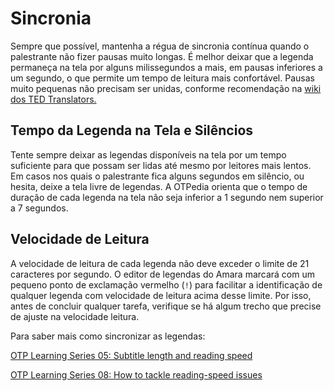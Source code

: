 # Sincronia

Sempre que possível, mantenha a régua de sincronia contínua quando o palestrante não fizer pausas muito longas. É melhor deixar que a legenda permaneça na tela por alguns milissegundos a mais, em pausas inferiores a um segundo, o que permite um tempo de leitura mais confortável. Pausas muito pequenas não precisam ser unidas, conforme recomendação na [wiki dos TED Translators.][1]

## Tempo da Legenda na Tela e Silêncios

Tente sempre deixar as legendas disponíveis na tela por um tempo suficiente para que possam ser lidas até mesmo por leitores mais lentos. Em casos nos quais o palestrante fica alguns segundos em silêncio, ou hesita, deixe a tela livre de legendas. A OTPedia orienta que o tempo de duração de cada legenda na tela não seja inferior a 1 segundo nem superior a 7 segundos.

## Velocidade de Leitura

A velocidade de leitura de cada legenda não deve exceder o limite de 21 caracteres por segundo. O editor de legendas do Amara marcará com um pequeno ponto de exclamação vermelho (`!`) para facilitar a identificação de qualquer legenda com velocidade de leitura acima desse limite. Por isso, antes de concluir qualquer tarefa, verifique se há algum trecho que precise de ajuste na velocidade leitura.

Para saber mais como sincronizar as legendas:

[OTP Learning Series 05: Subtitle length and reading speed][2]

[OTP Learning Series 08: How to tackle reading-speed issues][3]

[1]: http://translations.ted.org/wiki/Template:GoodSubtitles#Note_on_gaps_between_subtitles
[2]: https://www.youtube.com/watch?v=yvNQoD32Qqo&list=PLuvL0OYxuPwxQbdq4W7TCQ7TBnW39cDRC&index=5
[3]: https://www.youtube.com/watch?v=QVz0XyEAbHU&list=PLuvL0OYxuPwxQbdq4W7TCQ7TBnW39cDRC&index=8
